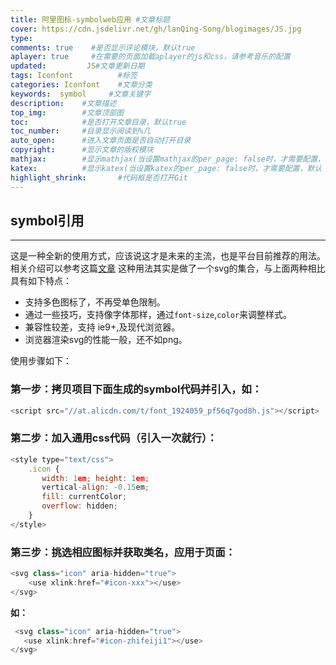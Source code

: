 ```yaml
---
title: 阿里图标-symbolweb应用 #文章标题
cover: https://cdn.jsdelivr.net/gh/lanQing-Song/blogimages/JS.jpg
type: 
comments: true    #是否显示评论模块，默认true
aplayer: true     #在需要的页面加载aplayer的js和css，请参考音乐的配置
updated:         JS#文章更新日期
tags: Iconfont          #标签
categories: Iconfont    #文章分类
keywords:  symbol     #文章关键字
description:    #文章描述
top_img:        #文章顶部图
toc:            #是否打开文章目录，默认true
toc_number:     #目录显示阅读到%几
auto_open:      #进入文章页面是否自动打开目录
copyright:      #显示文章的版权模块
mathjax:        #显示mathjax(当设置mathjax的per_page: false时，才需要配置，默认 false)
katex:          #显示katex(当设置katex的per_page: false时，才需要配置，默认 false)
highlight_shrink:       #代码框是否打开Git
---
```


## symbol引用

------

这是一种全新的使用方式，应该说这才是未来的主流，也是平台目前推荐的用法。相关介绍可以参考这篇[文章](https://www.iconfont.cn/help/detail?spm=a313x.7781069.1998910419.17&helptype=code) 这种用法其实是做了一个svg的集合，与上面两种相比具有如下特点：

- 支持多色图标了，不再受单色限制。
- 通过一些技巧，支持像字体那样，通过`font-size`,`color`来调整样式。
- 兼容性较差，支持 ie9+,及现代浏览器。
- 浏览器渲染svg的性能一般，还不如png。

使用步骤如下：

### 第一步：拷贝项目下面生成的symbol代码并引入，如：

```js
<script src="//at.alicdn.com/t/font_1924059_pf56q7god8h.js"></script>
```



### 第二步：加入通用css代码（引入一次就行）：

```js
<style type="text/css">
    .icon {
       width: 1em; height: 1em;
       vertical-align: -0.15em;
       fill: currentColor;
       overflow: hidden;
    }
</style>
```



### 第三步：挑选相应图标并获取类名，应用于页面：

```js
<svg class="icon" aria-hidden="true">
    <use xlink:href="#icon-xxx"></use>
</svg>
```

**如：**

```javascript
 <svg class="icon" aria-hidden="true">
   <use xlink:href="#icon-zhifeiji1"></use>
</svg>
```

